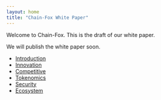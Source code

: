 ```yaml
---
layout: home
title: "Chain-Fox White Paper"
---
```


Welcome to Chain-Fox. This is the draft of our white paper.

We will publish the white paper soon.

- [Introduction](/white-paper/chapters/01-introduction.html)
- [Innovation](/white-paper/chapters/02-innovation.html)
- [Competitive](/white-paper/chapters/03-competitive.html)
- [Tokenomics](/white-paper/chapters/04-tokenomics.html)
- [Security](/white-paper/chapters/05-security.html)
- [Ecosystem](/white-paper/chapters/06-ecosystem.html)

